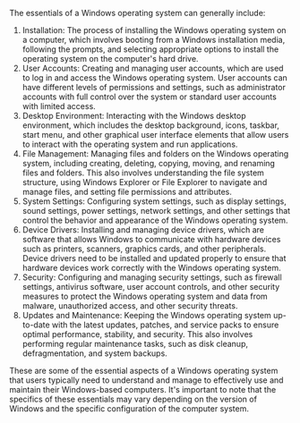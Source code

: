 The essentials of a Windows operating system can generally include:

1. Installation: The process of installing the Windows operating system on a computer, which involves booting from a Windows installation media, following the prompts, and selecting appropriate options to install the operating system on the computer's hard drive.
2. User Accounts: Creating and managing user accounts, which are used to log in and access the Windows operating system. User accounts can have different levels of permissions and settings, such as administrator accounts with full control over the system or standard user accounts with limited access.
3. Desktop Environment: Interacting with the Windows desktop environment, which includes the desktop background, icons, taskbar, start menu, and other graphical user interface elements that allow users to interact with the operating system and run applications.
4. File Management: Managing files and folders on the Windows operating system, including creating, deleting, copying, moving, and renaming files and folders. This also involves understanding the file system structure, using Windows Explorer or File Explorer to navigate and manage files, and setting file permissions and attributes.
5. System Settings: Configuring system settings, such as display settings, sound settings, power settings, network settings, and other settings that control the behavior and appearance of the Windows operating system.
6. Device Drivers: Installing and managing device drivers, which are software that allows Windows to communicate with hardware devices such as printers, scanners, graphics cards, and other peripherals. Device drivers need to be installed and updated properly to ensure that hardware devices work correctly with the Windows operating system.
7. Security: Configuring and managing security settings, such as firewall settings, antivirus software, user account controls, and other security measures to protect the Windows operating system and data from malware, unauthorized access, and other security threats.
8. Updates and Maintenance: Keeping the Windows operating system up-to-date with the latest updates, patches, and service packs to ensure optimal performance, stability, and security. This also involves performing regular maintenance tasks, such as disk cleanup, defragmentation, and system backups.

These are some of the essential aspects of a Windows operating system that users typically need to understand and manage to effectively use and maintain their Windows-based computers. It's important to note that the specifics of these essentials may vary depending on the version of Windows and the specific configuration of the computer system.